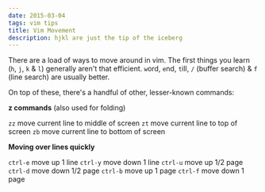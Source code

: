 ```yaml
---
date: 2015-03-04
tags: vim tips
title: Vim Movement
description: hjkl are just the tip of the iceberg
---
```


There are a load of ways to move around in vim.
The first things you learn (`h`, `j`, `k` & `l`) generally aren't that efficient. `w`ord, `e`nd, `t`ill, `/` (buffer search) & `f` (line search) are usually better.

On top of these, there's a handful of other, lesser-known commands:

**z commands** (also used for folding)

`zz` move current line to middle of screen
`zt` move current line to top of screen
`zb` move current line to bottom of screen

**Moving over lines quickly**

`ctrl-e` move up 1 line
`ctrl-y` move down 1 line
`ctrl-u` move up 1/2 page
`ctrl-d` move down 1/2 page
`ctrl-b` move up 1 page
`ctrl-f` move down 1 page
